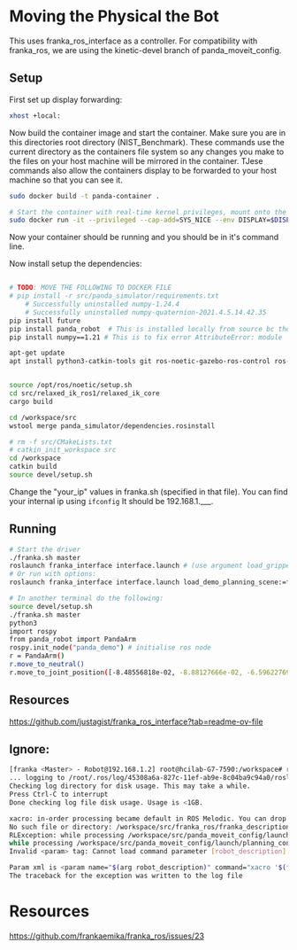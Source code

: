 # Moving the Physical the Bot

This uses franka_ros_interface as a controller. For compatibility with franka_ros, we are using the kinetic-devel branch of panda_moveit_config.

## Setup

First set up display forwarding:
```bash
xhost +local:
```

Now  build the container image and start the container. Make sure you are in this directories root directory (NIST_Benchmark). These commands use the current directory as the containers file system so any changes you make to the files on your host machine will be mirrored in the container. TJese commands also allow the containers display to be forwarded to your host machine so that you can see it.
```bash
sudo docker build -t panda-container .

# Start the container with real-time kernel privileges, mount onto the current directory, and allow display forwarding
sudo docker run -it --privileged --cap-add=SYS_NICE --env DISPLAY=$DISPLAY -v /tmp/.X11-unix:/tmp/.X11-unix -v $(pwd):/workspace --net=host panda-container

```

Now your container should be running and you should be in it's command line. 


Now install setup the dependencies:
```bash

# TODO: MOVE THE FOLLOWING TO DOCKER FILE
# pip install -r src/panda_simulator/requirements.txt 
    # Successfully uninstalled numpy-1.24.4
    # Successfully uninstalled numpy-quaternion-2021.4.5.14.42.35
pip install future
pip install panda_robot  # This is installed locally from source bc there where errors that I had to fix
pip install numpy==1.21 # This is to fix error AttributeError: module 'numpy' has no attribute 'typeDict'

apt-get update
apt install python3-catkin-tools git ros-noetic-gazebo-ros-control ros-noetic-rospy-message-converter ros-noetic-effort-controllers ros-noetic-joint-state-controller ros-noetic-moveit ros-noetic-moveit-commander ros-noetic-moveit-visual-tools


source /opt/ros/noetic/setup.sh
cd src/relaxed_ik_ros1/relaxed_ik_core
cargo build

cd /workspace/src
wstool merge panda_simulator/dependencies.rosinstall

# rm -f src/CMakeLists.txt 
# catkin_init_workspace src
cd /workspace
catkin build
source devel/setup.sh
```


Change the "your_ip"  values in franka.sh (specified in that file). You can find your internal ip using `ifconfig` It should be 192.168.1.___.

## Running

```bash
# Start the driver
./franka.sh master
roslaunch franka_interface interface.launch # (use argument load_gripper:=false for starting without gripper)
# Or run with options:
roslaunch franka_interface interface.launch load_demo_planning_scene:=false load_gripper:=false start_controllers:=false start_moveit:=false

# In another terminal do the following:
source devel/setup.sh
./franka.sh master
python3
import rospy
from panda_robot import PandaArm
rospy.init_node("panda_demo") # initialise ros node
r = PandaArm() 
r.move_to_neutral()
r.move_to_joint_position([-8.48556818e-02, -8.88127666e-02, -6.59622769e-01, -1.57569726e+00, -4.82374882e-04,  2.15975946e+00,  4.36766917e-01]) # move robot to the specified pose


```



## Resources
https://github.com/justagist/franka_ros_interface?tab=readme-ov-file


## Ignore:
```bash
[franka <Master> - Robot@192.168.1.2] root@hcilab-G7-7590:/workspace# roslaunch franka_interface interface.launch
... logging to /root/.ros/log/45308a6a-827c-11ef-ab9e-8c04ba9c94a0/roslaunch-hcilab-G7-7590-34350.log
Checking log directory for disk usage. This may take a while.
Press Ctrl-C to interrupt
Done checking log file disk usage. Usage is <1GB.

xacro: in-order processing became default in ROS Melodic. You can drop the option.
No such file or directory: /workspace/src/franka_ros/franka_description/robots/panda/panda.urdf.xacro [Errno 2] No such file or directory: '/workspace/src/franka_ros/franka_description/robots/panda/panda.urdf.xacro'
RLException: while processing /workspace/src/panda_moveit_config/launch/move_group.launch:
while processing /workspace/src/panda_moveit_config/launch/planning_context.launch:
Invalid <param> tag: Cannot load command parameter [robot_description]: command [['xacro', '/workspace/src/franka_ros/franka_description/robots/panda/panda.urdf.xacro', 'hand:=true', 'arm_id:=panda']] returned with code [2]. 

Param xml is <param name="$(arg robot_description)" command="xacro '$(find franka_description)/robots/panda/panda.urdf.xacro' hand:=$(arg load_gripper) arm_id:=$(arg arm_id)" if="$(arg load_robot_description)"/>
The traceback for the exception was written to the log file
```


# Resources
https://github.com/frankaemika/franka_ros/issues/23
